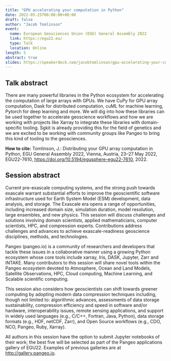 ```yaml
---
title: "GPU accelerating your computation in Python"
date: 2022-05-25T00:00:00+00:00
draft: false
author: "Jacob Tomlinson"
event:
  name: European Geosciences Union (EGU) General Assembly 2022
  link: https://egu22.eu/
  type: Talk
  location: Online
length: 5
abstract: true
slides: https://speakerdeck.com/jacobtomlinson/gpu-accelerating-your-computation-in-python
---
```


## Talk abstract

There are many powerful libraries in the Python ecosystem for accelerating the computation of large arrays with GPUs. We have CuPy for GPU array computation, Dask for distributed computation, cuML for machine learning, Pytorch for deep learning and more. We will dig into how these libraries can be used together to accelerate geoscience workflows and how we are working with projects like Xarray to integrate these libraries with domain-specific tooling. Sgkit is already providing this for the field of genetics and we are excited to be working with community groups like Pangeo to bring this kind of tooling to the geosciences.

**How to cite:** Tomlinson, J.: Distributing your GPU array computation in Python, EGU General Assembly 2022, Vienna, Austria, 23–27 May 2022, EGU22-7610, https://doi.org/10.5194/egusphere-egu22-7610, 2022.

## Session abstract

Current pre-exascale computing systems, and the strong push towards exascale warrant substantial efforts to improve the geoscientific software infrastructure used for Earth System Model (ESM) development, data analysis, and storage. The Exascale era opens a range of opportunities, including increased domain size, simulation duration, model resolution, large ensembles, and new physics. This session will discuss challenges and solutions involving domain scientists, applied mathematicians, computer scientists, HPC, and compression experts.
Contributions address challenges and advances to achieve exascale-readiness geoscience disciplines, methods, and technologies.

Pangeo (pangeo.io) is a community of researchers and developers that tackle these issues in a collaborative manner using a growing Python ecosystem whose core tools include xarray, Iris, DASK, Jupyter, Zarr and INTAKE. Many contributors to this session will share novel tools within the Pangeo ecosystem devoted to Atmosphere, Ocean and Land Models, Satellite Observations, HPC, Cloud computing, Machine Learning, and Scalable scientific computing.

This session also considers how geoscientists can shift towards greener computing by adopting modern data compression techniques including, though not limited to: algorithmic advances, assessments of data storage sustainability, compression efficiency and speed in software and/or hardware, interoperability issues, remote sensing applications, and support in widely used languages (e.g., C/C++, Fortran, Java, Python), data storage formats (e.g., HDF, netCDF, Zarr), and Open Source workflows (e.g., CDO, NCO, Pangeo, Ruby, Xarray).

All authors in this session have the option to submit Jupyter notebooks of their work; the best five will be selected as part of the Pangeo applications gallery of EGU22. Examples of previous galleries are at http://gallery.pangeo.io.

